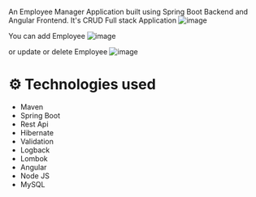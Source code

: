An Employee Manager Application built using Spring Boot Backend and Angular Frontend.
It's CRUD Full stack Application
![image](https://user-images.githubusercontent.com/36113402/219905350-0f97a5dd-2c1b-43f1-9396-c357fa5d5995.png)

You can add Employee 
![image](https://user-images.githubusercontent.com/36113402/219905366-9195c5a6-b40e-4aca-aa82-cc69dff83bee.png)


or update or delete Employee
![image](https://user-images.githubusercontent.com/36113402/219905382-16d62365-d87f-4bb1-bf08-d1f5d203cb66.png)


# ⚙ Technologies used
* Maven
* Spring Boot
* Rest Api
* Hibernate
* Validation
* Logback
* Lombok
* Angular
* Node JS
* MySQL
